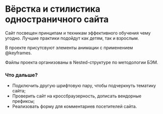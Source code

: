 # Вёрстка и стилистика одностраничного сайта

Сайт посвещен принципам и техникам эффективного обучения чему угодно. Лучшие практики подойдут как детям, так и взрослым.

В проекте присутсвуют элементы анимации с применением @keyframes.

Файлы проекта организованы в Nested-структуре по методологии БЭМ.

### Что дальше?

- Подключить другую шрифтовую пару, чтобы подчеркнуть тематику сайта;
- Проверить сайт на кроссбраузерность, дописать вендорные префиксы;
- Реализовать форму для комментариев посетителей сайта.